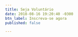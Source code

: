 ```yaml
---
title: Seja Voluntário
date: 2018-08-16 19:20:40 -0300
btn_label: Inscreva-se agora
published: false

---
```

